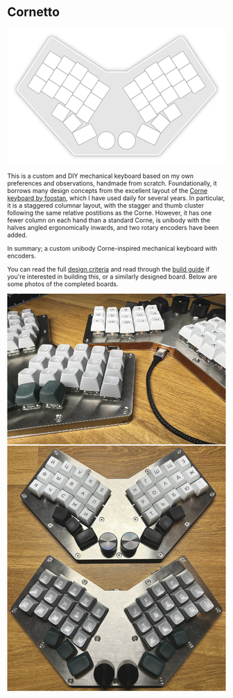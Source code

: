 # Cornetto

![Simplified drawing of the Cornetto design](docs/img/logo.png)

This is a custom and DIY mechanical keyboard based on my own preferences and observations, handmade from scratch. Foundationally, it borrows many design concepts from the excellent layout of the [Corne keyboard by foostan](https://github.com/foostan/crkbd), which I have used daily for several years. In particular, it is a staggered columnar layout, with the stagger and thumb cluster following the same relative postitions as the Corne. However, it has one fewer column on each hand than a standard Corne, is unibody with the halves angled ergonomically inwards, and two rotary encoders have been added.

In summary; a custom unibody Corne-inspired mechanical keyboard with encoders.

You can read the full [design criteria](/docs/design_criteria.md) and read through the [build guide](/docs/build_guide.md) if you're interested in building this, or a similarly designed board. Below are some photos of the completed boards.

![Built Cornetto from side](docs/img/built_side_view_2.jpg)
![Built Cornetto from top](docs/img/built_plan_view_2.jpg)
